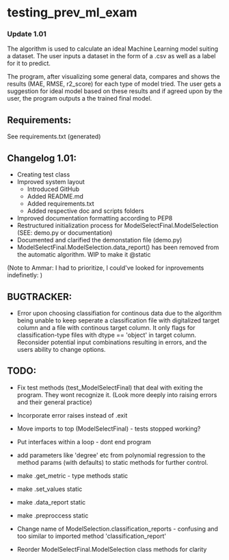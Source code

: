 # testing_prev_ml_exam
### Update 1.01

The algorithm is used to calculate an ideal Machine Learning model suiting a dataset. The user inputs a dataset in the form of a .csv as well as a label for it to predict. 

The program, after visualizing some general data, compares and shows the results (MAE, RMSE, r2_score) for each type of model tried. The user gets a suggestion for ideal model based on these results and if agreed upon by the user, the program outputs a the trained final model.

## Requirements:
See requirements.txt (generated)

## Changelog 1.01:
-   Creating test class
-   Improved system layout
    -   Introduced GitHub
    -   Added README.md
    -   Added requirements.txt
    -   Added respective doc and scripts folders
-   Improved documentation formatting according to PEP8
-   Restructured initialization process for ModelSelectFinal.ModelSelection (SEE: demo.py or documentation)
-   Documented and clarified the demonstation file (demo.py)
-   ModelSelectFinal.ModelSelection.data_report() has been removed from the automatic algorithm. WIP to make it @static


(Note to Ammar: I had to prioritize, I could've looked for inprovements indefinetly: )

## BUGTRACKER:
- Error upon choosing classifiation for continous data due to the algorithm being unable to keep seperate a </u>classification file with digitalized target column</u> and a </u>file with continous target column</u>. It only flags for classification-type files with dtype == 'object' in target column. Reconsider potential input combinations resulting in errors, and the users ability to change options.

## TODO:
-   Fix test methods (test_ModelSelectFinal) that deal with exiting the program. They wont recognize it. (Look more deeply into raising errors and their general practice) 
-   Incorporate error raises instead of .exit

-   Move imports to top (ModelSelectFinal) - tests stopped working?
-   Put interfaces within a loop - dont end program
-   add parameters like 'degree' etc from polynomial regression to the method params (with defaults) to static methods for further control.
-   make .get_metric - type methods static
-   make .set_values static
-   make .data_report static
-   make .preproccess static
-   Change name of ModelSelection.classification_reports - confusing and too similar to imported method 'classification_report'
-   Reorder ModelSelectFinal.ModelSelection class methods for clarity
